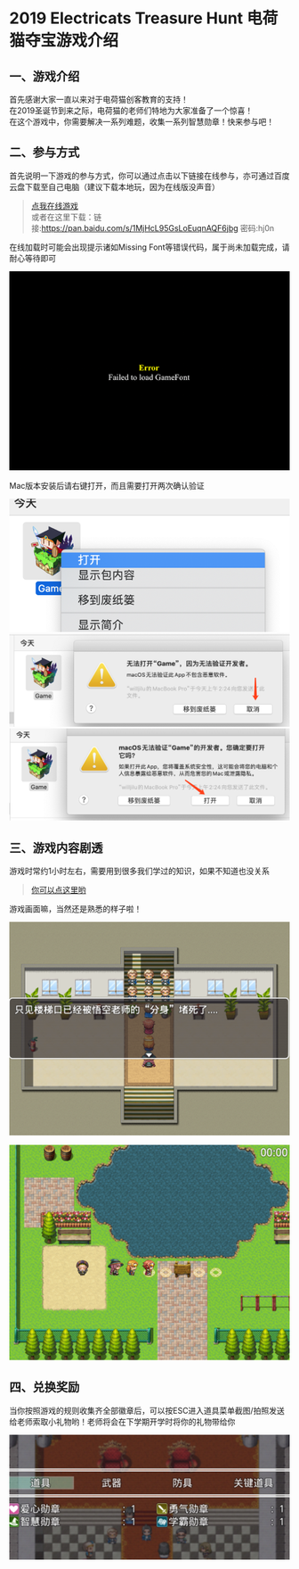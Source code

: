 # 2019 Electricats Treasure Hunt 电荷猫夺宝游戏介绍
## 一、游戏介绍
首先感谢大家一直以来对于电荷猫创客教育的支持！  
在2019圣诞节到来之际，电荷猫的老师们特地为大家准备了一个惊喜！  
在这个游戏中，你需要解决一系列难题，收集一系列智慧勋章！快来参与吧！  
## 二、参与方式
首先说明一下游戏的参与方式，你可以通过点击以下链接在线参与，亦可通过百度云盘下载至自己电脑（建议下载本地玩，因为在线版没声音）  
>[点我在线游戏](https://electricats.github.io/2019game/)  
>或者在这里下载：链接:https://pan.baidu.com/s/1MjHcL95GsLoEuqnAQF6jbg  密码:hj0n  

在线加载时可能会出现提示诸如Missing Font等错误代码，属于尚未加载完成，请耐心等待即可  

![错误信息](https://github.com/electricats/2019game/blob/master/123.png?raw=true)  

Mac版本安装后请右键打开，而且需要打开两次确认验证  

![右键打开](https://github.com/electricats/2019game/blob/master/223.jpg?raw=true)
![点击取消](https://github.com/electricats/2019game/blob/master/124.jpg?raw=true)
![二次确认](https://github.com/electricats/2019game/blob/master/333.jpg?raw=true)



## 三、游戏内容剧透  
  游戏时常约1小时左右，需要用到很多我们学过的知识，如果不知道也没关系  
  >[你可以点这里哟](https://baidu.com)  
    
    
  游戏画面嘛，当然还是熟悉的样子啦！ 
  
  ![游戏画面](https://github.com/electricats/2019game/blob/master/333.png?raw=true)    
  
  ![游戏画面2](https://github.com/electricats/2019game/blob/master/223.png?raw=true)    
  
  ## 四、兑换奖励
  当你按照游戏的规则收集齐全部徽章后，可以按ESC进入道具菜单截图/拍照发送给老师索取小礼物哟！老师将会在下学期开学时将你的礼物带给你  
  
  ![截图样例](https://github.com/electricats/2019game/blob/master/240411576262332_.pic_hd.jpg?raw=true)
